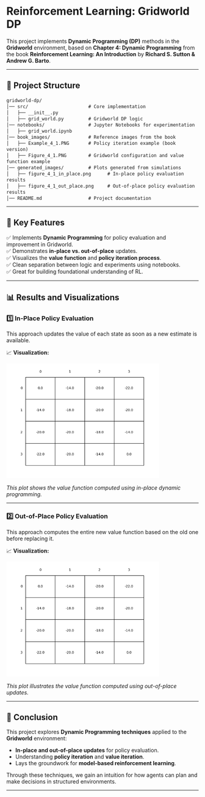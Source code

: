 # **Reinforcement Learning: Gridworld DP**

This project implements **Dynamic Programming (DP)** methods in the **Gridworld** environment, based on **Chapter 4: Dynamic Programming** from the book **Reinforcement Learning: An Introduction** by **Richard S. Sutton & Andrew G. Barto**.

---

## **📂 Project Structure**
```
gridworld-dp/
│── src/                      # Core implementation
│   ├── __init__.py  
│   ├── grid_world.py         # Gridworld DP logic
│── notebooks/                # Jupyter Notebooks for experimentation
│   ├── grid_world.ipynb      
│── book_images/              # Reference images from the book
│   ├── Example_4_1.PNG       # Policy iteration example (book version)
│   ├── Figure_4_1.PNG        # Gridworld configuration and value function example
│── generated_images/         # Plots generated from simulations
│   ├── figure_4_1_in_place.png      # In-place policy evaluation results
│   ├── figure_4_1_out_place.png     # Out-of-place policy evaluation results
│── README.md                 # Project documentation
```
---

## 📌 Key Features

✅ Implements **Dynamic Programming** for policy evaluation and improvement in Gridworld.  
✅ Demonstrates **in-place vs. out-of-place** updates.  
✅ Visualizes the **value function** and **policy iteration process**.  
✅ Clean separation between logic and experiments using notebooks.  
✅ Great for building foundational understanding of RL.

---

## 📊 Results and Visualizations

### 1️⃣ **In-Place Policy Evaluation**
This approach updates the value of each state as soon as a new estimate is available.

📈 **Visualization:**

<img src="generated_images/figure_4_1_in_place.png" width="400"/>

_This plot shows the value function computed using in-place dynamic programming._

---

### 2️⃣ **Out-of-Place Policy Evaluation**
This approach computes the entire new value function based on the old one before replacing it.

📈 **Visualization:**

<img src="generated_images/figure_4_1_out_place.png" width="400"/>

_This plot illustrates the value function computed using out-of-place updates._

---

## 📢 Conclusion

This project explores **Dynamic Programming techniques** applied to the **Gridworld** environment:

- **In-place and out-of-place updates** for policy evaluation.  
- Understanding **policy iteration** and **value iteration**.  
- Lays the groundwork for **model-based reinforcement learning**.

Through these techniques, we gain an intuition for how agents can plan and make decisions in structured environments.

---


